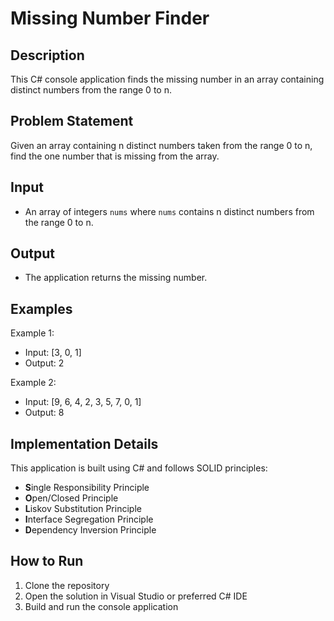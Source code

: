 # Missing Number Finder

## Description
This C# console application finds the missing number in an array containing distinct numbers from the range 0 to n.

## Problem Statement
Given an array containing n distinct numbers taken from the range 0 to n, find the one number that is missing from the array.

## Input
- An array of integers `nums` where `nums` contains n distinct numbers from the range 0 to n.

## Output
- The application returns the missing number.

## Examples
Example 1:
- Input: [3, 0, 1]
- Output: 2

Example 2:
- Input: [9, 6, 4, 2, 3, 5, 7, 0, 1]
- Output: 8

## Implementation Details
This application is built using C# and follows SOLID principles:
- **S**ingle Responsibility Principle
- **O**pen/Closed Principle
- **L**iskov Substitution Principle
- **I**nterface Segregation Principle
- **D**ependency Inversion Principle

## How to Run
1. Clone the repository
2. Open the solution in Visual Studio or preferred C# IDE
3. Build and run the console application 